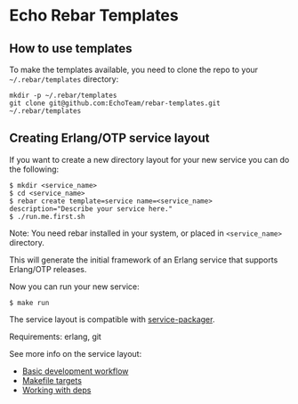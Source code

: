 # Echo Rebar Templates #

## How to use templates ##

To make the templates available, you need to clone the repo to your
`~/.rebar/templates` directory:

    mkdir -p ~/.rebar/templates
    git clone git@github.com:EchoTeam/rebar-templates.git ~/.rebar/templates
    
## Creating Erlang/OTP service layout

If you want to create a new directory layout for your new service you can do the following:

    $ mkdir <service_name>
    $ cd <service_name>
    $ rebar create template=service name=<service_name> description="Describe your service here."
    $ ./run.me.first.sh

Note: You need rebar installed in your system, or placed in `<service_name>` directory.

This will generate the initial framework of an Erlang service that supports
Erlang/OTP releases.

Now you can run your new service:

    $ make run
    
The service layout is compatible with [service-packager](https://github.com/EchoTeam/service-packager).

Requirements: erlang, git


See more info on the service layout:
 * [Basic development workflow](service/DEV.md)
 * [Makefile targets](service/MAKE.md)
 * [Working with deps](service/DEPS.md)
